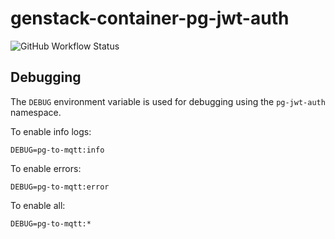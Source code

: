 # genstack-container-pg-jwt-auth
![GitHub Workflow Status](https://img.shields.io/github/workflow/status/bmd-studio/genstack-container-pg-jwt-auth/test)

## Debugging
The `DEBUG` environment variable is used for debugging using the `pg-jwt-auth` namespace.

To enable info logs:
```
DEBUG=pg-to-mqtt:info
```

To enable errors:
```
DEBUG=pg-to-mqtt:error
```

To enable all:
```
DEBUG=pg-to-mqtt:*
```